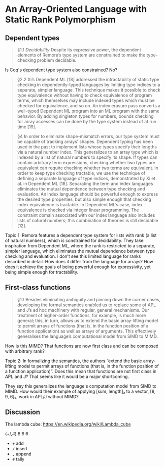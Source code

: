 # An Array-Oriented Language with Static Rank Polymorphism

## Dependent types

> §1.1 *Decidability* Despite its expressive power, the dependent elements of
> Remora’s type system are constrained to make the type-checking problem
> decidable.

Is Coq's dependent type system also constrained? No?

> §2.2 Xi’s Dependent ML \[18] addressed the intractability of static type
> checking in dependently-typed languages by limiting type indices to a
> separate, simpler language. This technique makes it possible to check type
> equivalence without having to check equivalence of program terms, which
> themselves may include indexed types which must be checked for equivalence,
> and so on. An index erasure pass converts a well-typed Dependent ML program
> into an ML program with the same behavior. By adding singleton types for
> numbers, bounds checking for array accesses can be done by the type system
> instead of at run time \[19].

> §4 In order to eliminate shape-mismatch errors, our type system must be
> capable of tracking arrays’ shapes. Dependent typing has been used in the past
> to implement lists whose types specify their lengths via a natural number
> index. This generalizes to an array type which is indexed by a list of natural
> numbers to specify its shape. If types can contain arbitrary term expressions,
> checking whether two types are equivalent can require checking whether two
> terms are equivalent. In order to keep type checking tractable, we use the
> technique of defining a separate language of type indices, demonstrated by Xi
> et al. in Dependent ML \[18]. Separating the term and index languages
> eliminates the mutual dependence between type checking and evaluation. An
> index language should be powerful enough to express the desired type
> properties, but also simple enough that checking index equivalence is
> tractable. In Dependent ML’s case, index equivalence is checked via integer
> linear programming. The constraint domain associated with our index language
> also includes lists of natural numbers; this combination of theories is still
> decidable \[12].

Topic 1: Remora features a dependent type system for lists with rank (a list of
natural numbers), which is constrained for decidability. They take inspiration
from Dependent ML, where the rank is restricted to a separate, simpler language,
which eliminates the mutual dependence between type checking and evaluation. I
don't see this limited language for ranks described in detail. How does it
differ from the language for arrays? How does it achieve the goals of being
powerful enough for expressivity, yet being simple enough for tractability.

## First-class functions

> §1.1 Besides eliminating ambiguity and pinning down the corner cases,
> developing the formal semantics enabled us to replace some of APL and J’s ad
> hoc machinery with regular, general mechanisms. Our treatment of higher-order
> functions, for example, is much more general; this, in turn, allows us to
> extend the basic array-lifting model to permit arrays of functions (that is,
> in the function position of a function application) as well as arrays of
> arguments. This effectively generalises the language’s computational model
> from SIMD to MIMD.

How is this MIMD? That functions are now first class and can be composed with
arbitrary rank?

Topic 2: In formalizing the semantics, the authors “extend the basic
array-lifting model to permit arrays of functions (that is, in the function
position of a function application)”. Does this mean that functions are not
first class in APL and J? That seems like it would be a major shortcoming.

They say this generalizes the language's computation model from SIMD to MIMD.
How would their example of applying [sum, length]₂ to a vector, [8, 9, 6]₃, work
in APL/J without MIMD?

## Discussion

The lambda cube: https://en.wikipedia.org/wiki/Lambda_cube

(+/,#) 8 9 6
- `+` add
- `/` insert
- `,` append
- `#` tally
